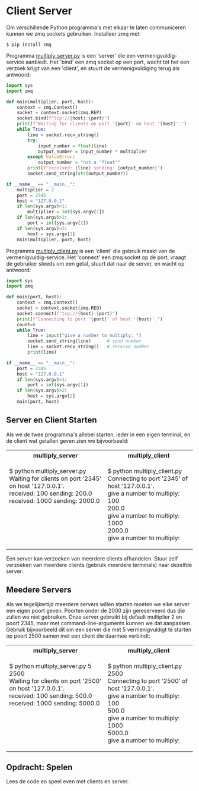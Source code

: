 # Client Server

Om verschillende Python programma's met elkaar te laten communiceren
kunnen we zmq sockets gebruiken. Installeer zmq met:

~~~console
$ pip install zmq
~~~

Programma [multiply_server.py](multiply_server.py) is een 'server' die
een vermenigvuldig-service aanbiedt. Het 'bind' een zmq socket op een
port, wacht tot het een verzoek krijgt van een 'client', en
stuurt de vermenigvuldiging terug als antwoord:

~~~python
import sys
import zmq

def main(multiplier, port, host):
    context = zmq.Context()
    socket = context.socket(zmq.REP)
    socket.bind(f"tcp://{host}:{port}")
    print(f"Waiting for clients on port '{port}' on host '{host}'.")
    while True:
        line = socket.recv_string()
        try:
            input_number = float(line)
            output_number = input_number * multiplier
        except ValueError:
            output_number = "not a 'float'"
        print(f"received: {line} sending: {output_number}")
        socket.send_string(str(output_number))

if __name__ == "__main__":
    multiplier = 2
    port = 2345
    host = "127.0.0.1"
    if len(sys.argv)>1:
        multiplier = int(sys.argv[1])
    if len(sys.argv)>2:
        port = int(sys.argv[2])
    if len(sys.argv)>3:
        host = sys.argv[3]
    main(multiplier, port, host)
~~~

Programma [multiply_client.py](multiply_client.py) is een 'client' die
gebruik maakt van de vermenigvuldig-service. Het 'connect' een zmq
socket op de port, vraagt de gebruiker steeds om een getal, stuurt dat
naar de server, en wacht op antwoord:

~~~python
import sys
import zmq

def main(port, host):
    context = zmq.Context()
    socket = context.socket(zmq.REQ)
    socket.connect(f"tcp://{host}:{port}")
    print(f"Connecting to port '{port}' of host '{host}'.")
    count=0
    while True:
        line = input("give a number to multiply: ")
        socket.send_string(line)      # send number
        line = socket.recv_string()   # receive number
        print(line)

if __name__ == "__main__":
    port = 2345
    host = "127.0.0.1"
    if len(sys.argv)>1:
        port = int(sys.argv[1])
    if len(sys.argv)>2:
        host = sys.argv[2]
    main(port, host)
~~~

## Server en Client Starten

Als we de twee programma's allebei starten, ieder in een eigen
terminal, en de client wat getallen geven zien we bijvoorbeeld:

<table style="width:100%">
<tr>
<th>multiply_server</th>
<th>multiply_client</th>
</tr>
<tr>
<td valign="top">
  
$ python multiply_server.py  <br>
Waiting for clients on port '2345' on host '127.0.0.1'. <br>
received: 100 sending: 200.0 <br>
received: 1000 sending: 2000.0

</td>
<td valign="top">

$ python multiply_client.py  <br>
Connecting to port '2345' of host '127.0.0.1'. <br>
give a number to multiply: 100 <br>
200.0 <br>
give a number to multiply: 1000 <br>
2000.0 <br>
give a number to multiply:

</td>
</tr>
</table>

Een server kan verzoeken van meerdere clients afhandelen. Stuur zelf
verzoeken van meerdere clients (gebruik meerdere
terminals) naar dezelfde server.


## Meedere Servers

Als we tegelijkertijd meerdere servers willen starten moeten we elke
server een eigen poort geven. Poorten onder de 2000 zijn gereserveerd
dus die zullen we niet gebruiken. Onze server gebruikt bij default
multiplier 2 en poort 2345, maar met command-line-arguments kunnen we
dat aanpassen. Gebruik bijvoorbeeld dit om een server die met 5
vermenigvuldigt te starten op poort 2500 samen met een client die
daarmee verbindt:

<table style="width:100%">
<tr>
<th>multiply_server</th>
<th>multiply_client</th>
</tr>
<tr>
<td valign="top">
  
$ python multiply_server.py 5 2500 <br>
Waiting for clients on port '2500' on host '127.0.0.1'. <br>
received: 100 sending: 500.0 <br>
received: 1000 sending: 5000.0

</td>
<td valign="top">

$ python multiply_client.py 2500 <br>
Connecting to port '2500' of host '127.0.0.1'. <br>
give a number to multiply: 100 <br>
500.0 <br>
give a number to multiply: 1000 <br>
5000.0 <br>
give a number to multiply:

</td>
</tr>
</table>

## Opdracht: Spelen

Lees de code en speel even met clients en server.
